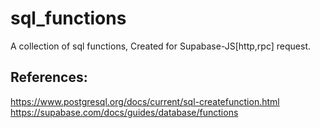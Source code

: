 # sql_functions
A collection of sql functions, Created for Supabase-JS[http,rpc] request. 

## References:
https://www.postgresql.org/docs/current/sql-createfunction.html
https://supabase.com/docs/guides/database/functions
